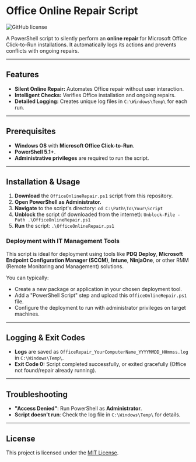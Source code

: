 # Office Online Repair Script

![GitHub license](https://img.shields.io/badge/license-MIT-blue.svg)

A PowerShell script to silently perform an **online repair** for Microsoft Office Click-to-Run installations. It automatically logs its actions and prevents conflicts with ongoing repairs.

---

## Features

* **Silent Online Repair:** Automates Office repair without user interaction.
* **Intelligent Checks:** Verifies Office installation and ongoing repairs.
* **Detailed Logging:** Creates unique log files in `C:\Windows\Temp\` for each run.

---

## Prerequisites

* **Windows OS** with **Microsoft Office Click-to-Run**.
* **PowerShell 5.1+**.
* **Administrative privileges** are required to run the script.

---

## Installation & Usage

1.  **Download** the `OfficeOnlineRepair.ps1` script from this repository.
2.  **Open PowerShell as Administrator.**
3.  **Navigate** to the script's directory: `cd C:\Path\To\Your\Script`
4.  **Unblock** the script (if downloaded from the internet): `Unblock-File -Path .\OfficeOnlineRepair.ps1`
5.  **Run** the script: `.\OfficeOnlineRepair.ps1`

### **Deployment with IT Management Tools**

This script is ideal for deployment using tools like **PDQ Deploy**, **Microsoft Endpoint Configuration Manager (SCCM)**, **Intune**, **NinjaOne**, or other RMM (Remote Monitoring and Management) solutions.

You can typically:
* Create a new package or application in your chosen deployment tool.
* Add a "PowerShell Script" step and upload this `OfficeOnlineRepair.ps1` file.
* Configure the deployment to run with administrator privileges on target machines.

---

## Logging & Exit Codes

* **Logs** are saved as `OfficeRepair_YourComputerName_YYYYMMDD_HHmmss.log` in `C:\Windows\Temp\`.
* **Exit Code 0:** Script completed successfully, or exited gracefully (Office not found/repair already running).

---

## Troubleshooting

* **"Access Denied"**: Run PowerShell as **Administrator**.
* **Script doesn't run**: Check the log file in `C:\Windows\Temp\` for details.

---

## License

This project is licensed under the [MIT License](LICENSE).
